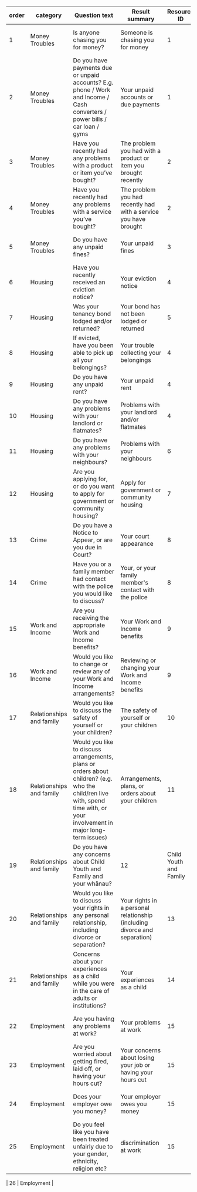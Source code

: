 

| order | category | Question text | Result summary | Resource ID | Resource title | Resource link |
| --- | --- | --- | --- | --- | --- | --- |
| 1 | Money Troubles | Is anyone chasing you for money? | Someone is chasing you for money | 1 | credit and debt | http://communitylaw.org.nz/community-law-manual/chapter-13-credit-and-debt/what-this-chapter-covers-chapter-13/ |
| 2 | Money Troubles | Do you have payments due or unpaid accounts? E.g. phone / Work and Income / Cash converters / power bills / car loan / gyms | Your unpaid accounts or due payments | 1 | credit and debt | http://communitylaw.org.nz/community-law-manual/chapter-13-credit-and-debt/what-this-chapter-covers-chapter-13/ |
| 3 | Money Troubles | Have you recently had any problems with a product or item you’ve bought? | The problem you had with a product or item you brought recently | 2 | consumer protection | http://communitylaw.org.nz/community-law-manual/chapter-12-consumer-protection/what-this-chapter-covers-chapter-12/ |
| 4 | Money Troubles |Have you recently had any problems with a service you’ve bought? |The problem you had recently had with a service you have brought | 2 | consumer protection | http://communitylaw.org.nz/community-law-manual/chapter-12-consumer-protection/what-this-chapter-covers-chapter-12/ |
| 5 | Money Troubles | Do you have any unpaid fines? | Your unpaid fines | 3 | court fines | http://communitylaw.org.nz/community-law-manual/chapter-32-court-fines/what-this-chapter-covers-chapter-32/ |
| 6 | Housing | Have you recently received an eviction notice? | Your eviction notice | 4 | tenancy and housing |http://communitylaw.org.nz/community-law-manual/chapter-15-tenancy-and-housing/what-this-chapter-covers-chapter-15/ |
| 7 | Housing | Was your tenancy bond lodged and/or returned? | Your bond has not been lodged or returned | 5 | bond and tenancy | https://www.tenancy.govt.nz/about-tenancy-services/contact-us/ |
| 8 | Housing | If evicted, have you been able to pick up all your belongings? | Your trouble collecting your belongings | 4 | tenancy and housing | http://communitylaw.org.nz/community-law-manual/chapter-15-tenancy-and-housing/what-this-chapter-covers-chapter-15/ |
| 9 | Housing | Do you have any unpaid rent? | Your unpaid rent | 4 | tenancy and housing | tenancy and housing | http://communitylaw.org.nz/community-law-manual/chapter-15-tenancy-and-housing/what-this-chapter-covers-chapter-15/ |
| 10 | Housing | Do you have any problems with your landlord or flatmates? | Problems with your landlord and/or flatmates | 4 | tenancy and housing | http://communitylaw.org.nz/community-law-manual/chapter-15-tenancy-and-housing/what-this-chapter-covers-chapter-15/|
| 11 | Housing | Do you have any problems with your neighbours? | Problems with your neighbours | 6 | neighbours | http://communitylaw.org.nz/community-law-manual/chapter-11-neighbourhood-life/what-this-chapter-covers-chapter-11/ |
| 12 | Housing | Are you applying for, or do you want to apply for government or community housing? | Apply for government or community housing | 7 | community and government housing | http://communitylaw.org.nz/community-law-manual/chapter-15-tenancy-and-housing/social-housing-tenants-in-state-and-community-housing-chapter-15/ |
| 13 | Crime | Do you have a Notice to Appear, or are you due in Court? | Your court appearance | 8 | criminal law | http://communitylaw.org.nz/community-law-manual/chapter-34-the-criminal-courts/what-this-chapter-covers-chapter-34/ |
| 14 | Crime | Have you or a family member had contact with the police you would like to discuss? | Your, or your family member's contact with the police | 8 | criminal law | http://communitylaw.org.nz/community-law-manual/chapter-34-the-criminal-courts/what-this-chapter-covers-chapter-34/ |
| 15 | Work and Income | Are you receiving the appropriate Work and Income benefits? | Your Work and Income benefits | 9 | dealing with Work and Income | http://communitylaw.org.nz/community-law-manual/chapter-7-dealing-with-work-and-income/what-this-chapter-covers-chapter-7/ |
| 16 | Work and Income | Would you like to change or review any of your Work and Income arrangements? | Reviewing or changing your Work and Income benefits | 9 | dealing with Work and Income | http://communitylaw.org.nz/community-law-manual/chapter-7-dealing-with-work-and-income/what-this-chapter-covers-chapter-7/ |
| 17 | Relationships and family | Would you like to discuss the safety of yourself or your children? | The safety of yourself or your children | 10 | domestic violence | http://communitylaw.org.nz/community-law-manual/chapter-29-domestic-violence/what-this-chapter-covers-chapter-29/ |
| 18 | Relationships and family | Would you like to discuss arrangements, plans or orders about children? (e.g. who the child/ren live with, spend time with, or your involvement in major long-term issues) | Arrangements, plans, or orders about your children | 11 | Parents, guardians and caregivers | http://communitylaw.org.nz/community-law-manual/chapter-27-parents-guardians-and-caregivers/what-this-chapter-covers-chapter-27/ |
| 19 | Relationships and family | Do you have any concerns about Child Youth and Family and your whānau? | 12 | Child Youth and Family | http://communitylaw.org.nz/community-law-manual/chapter-28-dealing-with-child-youth-and-family/what-this-chapter-covers-chapter-28/ |
| 20 | Relationships and family | Would you like to discuss your rights in any personal relationship, including divorce or separation? | Your rights in a personal relationship (including divorce and separation) | 13 | personal relationships and the law | http://communitylaw.org.nz/community-law-manual/chapter-26-adult-relationships/what-this-chapter-covers-chapter-26/ |
| 21 | Relationships and family | Concerns about your experiences as a child while you were in the care of adults or institutions? | Your experiences as a child | 14 | ????? | ????? |
| 22 | Employment | Are you having any problems at work? | Your problems at work | 15 | resolving employment problems | http://communitylaw.org.nz/community-law-manual/chapter-18-resolving-employment-problems/what-this-chapter-covers-chapter-18/ |
| 23 | Employment | Are you worried about getting fired, laid off, or having your hours cut? | Your concerns about losing your job or having your hours cut | 15 | resolving employment problems | http://communitylaw.org.nz/community-law-manual/chapter-18-resolving-employment-problems/what-this-chapter-covers-chapter-18/ |
| 24 | Employment | Does your employer owe you money? | Your employer owes you money | 15 | resolving employment problems | http://communitylaw.org.nz/community-law-manual/chapter-18-resolving-employment-problems/what-this-chapter-covers-chapter-18/ |
| 25 | Employment | Do you feel like you have been treated unfairly due to your gender, ethnicity, religion etc? | discrimination at work | 15 | resolving employment problems | http://communitylaw.org.nz/community-law-manual/chapter-18-resolving-employment-problems/what-this-chapter-covers-chapter-18/ |




| 26 | Employment | 
